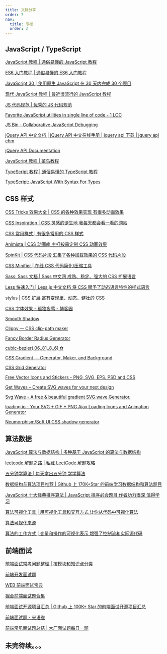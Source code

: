 ```yaml
---
title: 文档分享
order: 7
nav:
  title: 专栏
  order: 3
---
```


## JavaScript / TypeScript

<a href="https://wangdoc.com/javascript" target="_blank">JavaScript 教程 | 通俗易懂的 JavaScript 教程</a>

<a href="https://es6.ruanyifeng.com/" target="_blank">ES6 入门教程 | 通俗易懂的 ES6 入门教程</a>

<a href="https://javascript30.com/" target="_blank">JavaScript 30 | 使用原生 JavaScript 在 30 天内完成 30 个项目</a>

<a href="https://zh.javascript.info/" target="_blank">现代 JavaScript 教程 | 最近很流行的 JavaScript 教程</a>

<a href="https://github.com/ryanmcdermott/clean-code-javascript" target="_blank">JS 代码规范 | 优秀的 JS 代码规范</a>

<a href="https://1loc.dev/" target="_blank">Favorite JavaScript utilities in single line of code - 1 LOC</a>

<a href="https://jsbin.com/?html,output" target="_blank">JS Bin - Collaborative JavaScript Debugging</a>

<a href="http://jquery.cuishifeng.cn/" target="_blank">jQuery API 中文文档 | jQuery API 中文在线手册 | jquery api 下载 | jquery api chm</a>

<a href="https://api.jquery.com/" target="_blank">jQuery API Documentation</a>

<a href="https://www.runoob.com/js/js-tutorial.html" target="_blank">JavaScript 教程 | 菜鸟教程</a>

<a href="https://github.com/xcatliu/typescript-tutorial" target="_blank">TypeScript 教程 | 通俗易懂的 TypeScript 教程</a>

<a href="https://www.typescriptlang.org/" target="_blank">TypeScript: JavaScript With Syntax For Types</a>

## CSS 样式

<a href="https://lhammer.cn/You-need-to-know-css/#/zh-cn/" target="_blank">CSS Tricks 效果大全 | CSS 的各种效果实现 有很多动画效果</a>

<a href="https://github.com/chokcoco/CSS-Inspiration" target="_blank">CSS Inspiration | CSS 灵感的诞生地 我每天都会看一看的网站</a>

<a href="https://github.com/QiShaoXuan/css_tricks" target="_blank">CSS 常用样式 | 有很多常用的 CSS 样式</a>

<a href="https://animista.net/" target="_blank">Animista | CSS 动画库 主打按需定制 CSS 动画效果</a>

<a href="https://tobiasahlin.com/spinkit/" target="_blank">SpinKit | CSS 代码片段 汇集了各种加载效果的 CSS 代码片段</a>

<a href="https://cssminifier.com/" target="_blank">CSS Minifier | 在线 CSS 代码简化/压缩工具</a>

<a href="https://sass.bootcss.com/documentation/" target="_blank">Sass: Sass 文档 | Sass 中文网 成熟、稳定、强大的 CSS 扩展语言</a>

<a href="https://less.bootcss.com/" target="_blank">Less 快速入门 | Less.js 中文文档 将 CSS 赋予了动态语言特性的样式语言</a>

<a href="https://stylus-lang.com/" target="_blank">stylus | CSS 扩展 富有变现里、动态、健壮的 CSS</a>

<a href="https://www.cnblogs.com/hanqishihu/p/6284717.html" target="_blank">CSS 字体效果 - 孤独夜莺 - 博客园</a>

<a href="https://shadows.brumm.af/" target="_blank">Smooth Shadow</a>

<a href="https://bennettfeely.com/clippy/" target="_blank">Clippy — CSS clip-path maker</a>

<a href="https://9elements.github.io/fancy-border-radius/" target="_blank">Fancy Border Radius Generator</a>

<a href="https://cubic-bezier.com/" target="_blank">cubic-bezier(.06,.81,.8,.6) ✿</a>

<a href="https://cssgradient.io/" target="_blank">CSS Gradient — Generator, Maker, and Background</a>

<a href="https://cssgrid-generator.netlify.app/" target="_blank">CSS Grid Generator</a>

<a href="https://www.flaticon.com/" target="_blank">Free Vector Icons and Stickers - PNG, SVG, EPS, PSD and CSS</a>

<a href="https://getwaves.io/" target="_blank">Get Waves – Create SVG waves for your next design</a>

<a href="https://svgwave.in/" target="_blank">Svg Wave - A free & beautiful gradient SVG wave Generator.</a>

<a href="https://loading.io/" target="_blank">loading.io - Your SVG + GIF + PNG Ajax Loading Icons and Animation Generator</a>

<a href="https://neumorphism.io/" target="_blank">Neumorphism/Soft UI CSS shadow generator</a>

## 算法数据

<a href="http://github.com/trekhleb/javascript-algorithms" target="_blank">JavaScript 算法与数据结构 | 多种基于 JavaScript 的算法与数据结构</a>

<a href="https://github.com/azl397985856/leetcode" target="_blank">leetcode 解题之路 | 私藏 LeetCode 解题攻略 </a>

<a href="https://github.com/MisterBooo/LeetCodeAnimation" target="_blank">五分钟学算法 | 每天拿出五分钟 学学算法</a>

<a href="https://github.com/biaochenxuying/blog/issues/43" target="_blank">数据结构与算法项目推荐 | Github 上 170K+Star 的前端学习数据结构和算法题目</a>

<a href="https://github.com/biaochenxuying/blog/issues/42" target="_blank">JavaScript 十大经典排序算法 | JavaScript 排序必会题目 作者功力很深 值得学习</a>

<a href="https://github.com/algorithm-visualizer/algorithm-visualizer" target="_blank">算法可视化工具 | 用可视化工具和交互方式 让你从代码中可视化算法</a>

<a href="https://visualgo.net/en" target="_blank">算法可视化来源</a>

<a href="https://github.com/skidding/illustrated-algorithms" target="_blank">算法的工作方式 | 变量和操作的可视化表示 增强了控制流和实际源代码</a>

## 前端面试

<a href="https://interview.poetries.top/" target="_blank">前端面试常考问题整理 | 按模块和知识点分类 </a>

<a href="https://github.com/markyun/My-blog/tree/master/Front-end-Developer-Questions" target="_blank">前端开发面试题</a>

<a href="https://github.com/h5bp/Front-end-Developer-Interview-Questions/" target="_blank">WEB 前端面试宝典</a>

<a href="https://github.com/shfshanyue/blog/blob/master/post/juejin-interview.md" target="_blank">掘金前端面试题合集</a>

<a href="https://github.com/biaochenxuying/blog/issues/47" target="_blank">前端面试开源项目汇总 | Github 上 100K+ Star 的前端面试开源项目汇总</a>

<a href="https://www.yuque.com/yuqueyonghuxrjrwo/ly400w/abghpc#j3zh3" target="_blank">前端面试题 - 来语雀</a>

<a href="https://q.shanyue.tech/fe/" target="_blank">前端常见面试题总结 | 大厂面试题每日一题</a>

## 未完待续。。。
